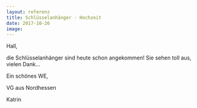 ```yaml
---
layout: referenz
title: Schlüsselanhänger - Hochzeit
date: 2017-10-26
image:
---
```


Hall,
 
die Schlüsselanhänger sind heute schon angekommen!
Sie sehen toll aus, vielen Dank…
 
Ein schönes WE,
 
VG aus Nordhessen
 
Katrin
